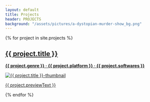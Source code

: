 ```yaml
---
layout: default
title: Projects
header: PROJECTS
background: "/assets/pictures/a-dystopian-murder-show_bg.png"
---
```

<div class="content standard">
  {% for project in site.projects %}
  <div class="project-container">
      <a href="{{ project.url }}"><h2 class="project-container title">{{ project.title }}</h2>
	  <p><b>{{ project.genre }} &middot; {{ project.platform }} &middot; {{ project.softwares }}</b></p>
      <img src="/assets/pictures/{{ project.thumbnail }}" class="project-container thumbnail" alt="{{ project.title }}-thumbnail"/>
	  <p class="project-container preview">{{ project.previewText }}</p></a>
  </div>
  {% endfor %}
</div>